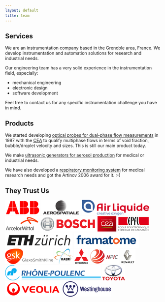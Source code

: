 ```yaml
---
layout: default
title: team
---
```


Services
--------

We are an instrumentation company based in the Grenoble area, France. We develop instrumentation and automation solutions for research and industrial needs.

Our engineering team has a very solid experience in the instrumentation field, especially:

- mechanical engineering
- electronic design
- software development

Feel free to contact us for any specific instrumentation challenge you have in mind.


Products
--------

We started developing [optical probes for dual-phase flow measurements](/probes) in 1987 with the [CEA](http://cea.fr/) to qualify multiphase flows in terms of void fraction, bubble/droplet velocity and sizes. This is still our main product today.

We make [ultrasonic generators for aerosol production](/pyrosol) for medical or industrial needs.

We have also developed a [respiratory monitoring system](http://visuresp.com/) for medical research needs and got the Artinov 2006 award for it. :-)


They Trust Us
-------------

![ABB](/assets/images/references/abb.png)
![Aérospatiale](/assets/images/references/aerospatiale.png)
![Air Liquide](/assets/images/references/air_liquide.png)
![Arcelor Mittal](/assets/images/references/arcelor_mittal.png)
![Bosch](/assets/images/references/bosch.png)
![CEA](/assets/images/references/cea.png)
![EPFL](/assets/images/references/epfl.png)
![ETH Zürich](/assets/images/references/eth_zurich.png)
![Framatome](/assets/images/references/framatome.png)
![gsk](/assets/images/references/gsk.png)
![Kaeri](/assets/images/references/kaeri.png)
![Mitsubishi](/assets/images/references/mitsubishi.png)
![NPIC](/assets/images/references/npic.png)
![Renault](/assets/images/references/renault.png)
![Rhône Poulenc](/assets/images/references/rhone_poulenc.png)
![Toyota](/assets/images/references/toyota.png)
![Veolia](/assets/images/references/veolia.png)
![Westinghouse](/assets/images/references/westinghouse.png)
